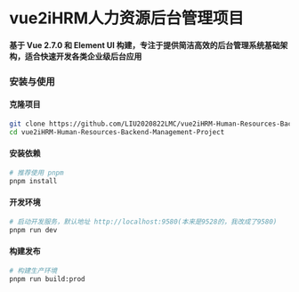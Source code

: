 # vue2iHRM人力资源后台管理项目

#### 基于 Vue 2.7.0 和 Element UI 构建，专注于提供简洁高效的后台管理系统基础架构，适合快速开发各类企业级后台应用

### 安装与使用

#### 克隆项目

```bash
git clone https://github.com/LIU2020822LMC/vue2iHRM-Human-Resources-Backend-Management-Project.git
cd vue2iHRM-Human-Resources-Backend-Management-Project
```
#### 安装依赖

```bash
# 推荐使用 pnpm
pnpm install
```
#### 开发环境

```bash
# 启动开发服务，默认地址 http://localhost:9580(本来是9528的，我改成了9580)
pnpm run dev
```
#### 构建发布

``` bash
# 构建生产环境
pnpm run build:prod
```


